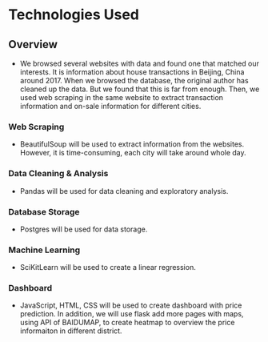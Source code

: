 # Technologies Used

## Overview
- We browsed several websites with data and found one that matched our interests. It is information about house transactions in Beijing, China around 2017. When we browsed the database, the original author has cleaned up the data. But we found that this is far from enough. Then, we used web scraping in the same website to extract transaction information and on-sale information for different cities.

### Web Scraping
- BeautifulSoup will be used to extract information from the websites. However, it is time-consuming, each city will take around whole day.

### Data Cleaning & Analysis
- Pandas will be used for data cleaning and exploratory analysis.

### Database Storage
- Postgres will be used for data storage.

### Machine Learning
- SciKitLearn will be used to create a linear regression.

### Dashboard
- JavaScript, HTML, CSS will be used to create dashboard with price prediction. In addition, we will use flask add more pages with maps, using API of BAIDUMAP, to create heatmap to overview the price informaiton in different district. 